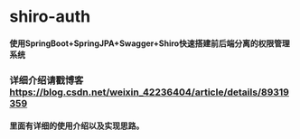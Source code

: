 # shiro-auth
#### 使用SpringBoot+SpringJPA+Swagger+Shiro快速搭建前后端分离的权限管理系统 

### 详细介绍请戳博客 https://blog.csdn.net/weixin_42236404/article/details/89319359
#### 里面有详细的使用介绍以及实现思路。
